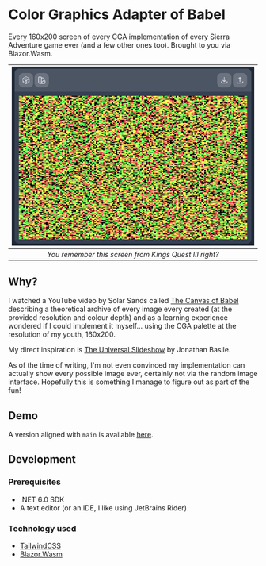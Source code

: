 # Color Graphics Adapter of Babel

Every 160x200 screen of every CGA implementation of every Sierra Adventure game ever (and a few other ones too). Brought to you via Blazor.Wasm.

| ![One of the many possible CGA screens](docs/image-1.png)  |
|:----------------------------------------------------------:|
|   *You remember this screen from Kings Quest III right?*   |

## Why?

I watched a YouTube video by Solar Sands called [The Canvas of Babel](https://www.youtube.com/watch?v=awpVjv2-Ow0) describing a theoretical archive of every image every created (at the provided resolution and colour depth) and as a learning experience wondered if I could implement it myself... using the CGA palette at the resolution of my youth, 160x200.

My direct inspiration is [The Universal Slideshow](http://babelia.libraryofbabel.info/slideshow.html) by Jonathan Basile.

As of the time of writing, I'm not even convinced my implementation can actually show every possible image ever, certainly not via the random image interface. Hopefully this is something I manage to figure out as part of the fun!

## Demo

A version aligned with `main` is available [here](https://gentle-cliff-0226f1c03.1.azurestaticapps.net/).

## Development

### Prerequisites

- .NET 6.0 SDK
- A text editor (or an IDE, I like using JetBrains Rider)

### Technology used

- [TailwindCSS](https://tailwindcss.com/)
- [Blazor.Wasm](https://dotnet.microsoft.com/en-us/apps/aspnet/web-apps/blazor)


